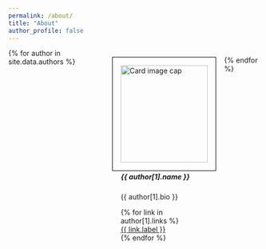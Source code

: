 ```yaml
---
permalink: /about/
title: "About"
author_profile: false
---
```

<div id="about-page" style="display: flex; flex-direction: row; justify-content: space-around;">
{% for author in site.data.authors %}

<div style="margin: 1rem; width: calc(50% - 2rem); border: 1px solid #000; padding: 1rem;">
  <img style="width: 100%;" src="{{ author[1].avatar }}" alt="Card image cap">
  <div>
    <h5>{{ author[1].name }}</h5>
    <p>{{ author[1].bio }}</p>
    <ul style="list-style: none; padding: 0;">
    {% for link in author[1].links %}
        <li>
            <a href="{{ link.url }}"><i class="{{ link.icon }}"></i> {{ link.label }}</a>
        </li>
    {% endfor %}
    </ul>
  </div>
</div>

{% endfor %}
</div>
